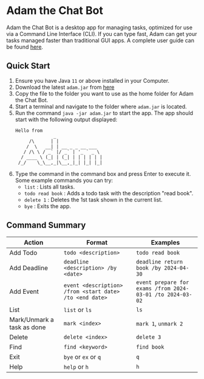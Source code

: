 # Adam the Chat Bot

Adam the Chat Bot is a desktop app for managing tasks, optimized for use via a Command Line Interface (CLI).
If you can type fast, Adam can get your tasks managed faster than traditional GUI apps.
A complete user guide can be found [here](https://adamzzq.github.io/ip/).

## Quick Start

1. Ensure you have Java `11` or above installed in your Computer.
2. Download the latest `adam.jar` from [here](https://github.com/adamzzq/ip/releases/download/A-UserGuide/adam.jar)
3. Copy the file to the folder you want to use as the home folder for Adam the Chat Bot.
4. Start a terminal and navigate to the folder where `adam.jar` is located.
5. Run the command `java -jar adam.jar` to start the app. The app should start with the following output displayed:
   ```
   Hello from
                 _
        /\      | |
       /  \   __| | __ _ _ __ ___
      / /\ \ / _` |/ _` | '_ ` _ \
     / ____ \ (_| | (_| | | | | | |
    /_/    \_\__,_|\__,_|_| |_| |_|
   
   ```
6. Type the command in the command box and press Enter to execute it. Some example commands you can try:
   - `list` : Lists all tasks.
   - `todo read book` : Adds a todo task with the description "read book".
   - `delete 1` : Deletes the 1st task shown in the current list.
   - `bye` : Exits the app.

## Command Summary

| Action                     | Format                                                  | Examples                                                  |
|----------------------------|---------------------------------------------------------|-----------------------------------------------------------|
| Add Todo                   | `todo <description>`                                    | `todo read book`                                          |
| Add Deadline               | `deadline <description> /by <date>`                     | `deadline return book /by 2024-04-30`                     |
| Add Event                  | `event <description> /from <start date> /to <end date>` | `event prepare for exams /from 2024-03-01 /to 2024-03-02` |
| List                       | `list` or `ls`                                          | `ls`                                                      |
| Mark/Unmark a task as done | `mark <index>`                                          | `mark 1`, `unmark 2`                                      |
| Delete                     | `delete <index>`                                        | `delete 3`                                                |
| Find                       | `find <keyword>`                                        | `find book`                                               |
| Exit                       | `bye` or `ex` or `q`                                    | `q`                                                       |
| Help                       | `help` or `h`                                           | `h`                                                       |

